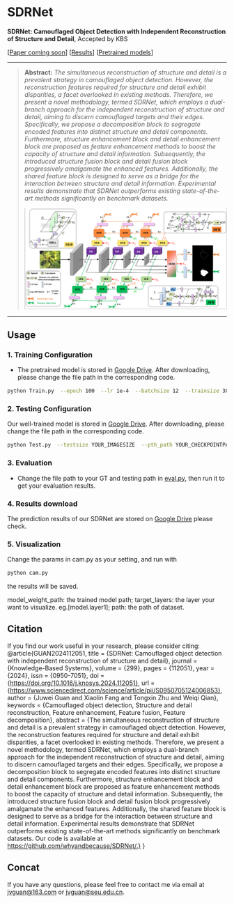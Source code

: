 # SDRNet
**SDRNet: Camouflaged Object Detection with Independent Reconstruction of Structure and Detail**, Accepted by KBS

[[Paper coming soon](https://www.sciencedirect.com/science/article/pii/S0950705124006853)] [[Results](https://drive.google.com/drive/folders/12g212wCauNINQOwAeEchJAULT9grh-rg?usp=sharing)] 
[[Pretrained models](https://drive.google.com/drive/folders/12g212wCauNINQOwAeEchJAULT9grh-rg?usp=sharing)]

---
> **Abstract:** *The simultaneous reconstruction of structure and detail is a prevalent strategy in camouflaged object detection. However, the reconstruction features required for structure and detail exhibit disparities, a facet overlooked in existing methods. Therefore, we present a novel methodology, termed SDRNet, which employs a dual-branch approach for the independent reconstruction of structure and detail, aiming to discern camouflaged targets and their edges. Specifically, we propose a decomposition block to segregate encoded features into distinct structure and detail components. Furthermore, structure enhancement block and detail enhancement block are proposed as feature enhancement methods to boost the capacity of structure and detail information. Subsequently, the introduced structure fusion block and detail fusion block progressively amalgamate the enhanced features. Additionally, the shared feature block is designed to serve as a bridge for the interaction between structure and detail information. Experimental results demonstrate that SDRNet outperforms existing state-of-the-art methods significantly on benchmark datasets.*
>
> <p align="center">
> <img width="800" src="fr.png">
> </p>
---

## Usage

### 1. Training Configuration

- The pretrained model is stored in [Google Drive](https://drive.google.com/drive/folders/12g212wCauNINQOwAeEchJAULT9grh-rg?usp=sharing). After downloading, please change the file path in the corresponding code.
```bash
python Train.py  --epoch 100  --lr 1e-4  --batchsize 12  --trainsize 384  --train_root YOUR_TRAININGSETPATH  --val_root  YOUR_VALIDATIONSETPATH  --save_path YOUR_CHECKPOINTPATH
```

### 2. Testing Configuration

Our well-trained model is stored in [Google Drive](https://drive.google.com/drive/folders/12g212wCauNINQOwAeEchJAULT9grh-rg?usp=sharing). After downloading, please change the file path in the corresponding code.
```bash
python Test.py  --testsize YOUR_IMAGESIZE  --pth_path YOUR_CHECKPOINTPATH 
```

### 3. Evaluation

- Change the file path to your GT and testing path in [eval.py](https://github.com/whyandbecause/SDRNet/edit/main/evaltools/eval.py), then run it to get your evaluation results.

### 4. Results download

The prediction results of our SDRNet are stored on [Google Drive](https://drive.google.com/drive/folders/12g212wCauNINQOwAeEchJAULT9grh-rg?usp=sharing) please check.

### 5. Visualization
Change the params in cam.py as your setting, and run with
```bash
python cam.py  
```
the results will be saved.

model_weight_path: the trained model path;
target_layers: the layer your want to visualize. eg.[model.layer1];
path: the path of dataset.

## Citation
If you find our work useful in your research, please consider citing:
@article{GUAN2024112051,
title = {SDRNet: Camouflaged object detection with independent reconstruction of structure and detail},
journal = {Knowledge-Based Systems},
volume = {299},
pages = {112051},
year = {2024},
issn = {0950-7051},
doi = {https://doi.org/10.1016/j.knosys.2024.112051},
url = {https://www.sciencedirect.com/science/article/pii/S0950705124006853},
author = {Juwei Guan and Xiaolin Fang and Tongxin Zhu and Weiqi Qian},
keywords = {Camouflaged object detection, Structure and detail reconstruction, Feature enhancement, Feature fusion, Feature decomposition},
abstract = {The simultaneous reconstruction of structure and detail is a prevalent strategy in camouflaged object detection. However, the reconstruction features required for structure and detail exhibit disparities, a facet overlooked in existing methods. Therefore, we present a novel methodology, termed SDRNet, which employs a dual-branch approach for the independent reconstruction of structure and detail, aiming to discern camouflaged targets and their edges. Specifically, we propose a decomposition block to segregate encoded features into distinct structure and detail components. Furthermore, structure enhancement block and detail enhancement block are proposed as feature enhancement methods to boost the capacity of structure and detail information. Subsequently, the introduced structure fusion block and detail fusion block progressively amalgamate the enhanced features. Additionally, the shared feature block is designed to serve as a bridge for the interaction between structure and detail information. Experimental results demonstrate that SDRNet outperforms existing state-of-the-art methods significantly on benchmark datasets. Our code is available at https://github.com/whyandbecause/SDRNet/.}
}

## Concat
If you have any questions, please feel free to contact me via email at jvguan@163.com or jvguan@seu.edu.cn.
